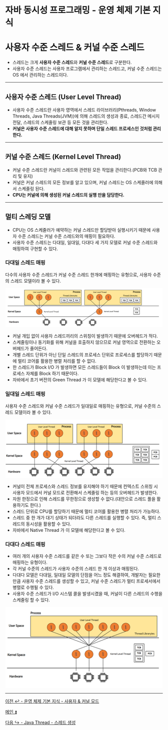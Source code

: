 # 자바 동시성 프로그래밍 - 운영 체제 기본 지식

# 사용자 수준 스레드 & 커널 수준 스레드

- 스레드는 크게 **사용자 수준 스레드**와 **커널 수준 스레드**로 구분한다.
- 사용자 수준 스레드는 사용자 프로그램에서 관리하는 스레드고, 커널 수준 스레드는 OS 에서 관리하는 스레드이다.

---

## 사용자 수준 스레드 (User Level Thread)

- 사용자 수준 스레드란 사용자 영역에서 스레드 라이브러리(Pthreads, Window Threads, Java Threads(JVM))에 의해 스레드의 생성과 종료, 스레드간 메시지 전달, 스레드의 스케줄링 보관 등 모든 것을 관리한다.
- **커널은 사용자 수준 스레드에 대해 알지 못하며 단일 스레드 프로세스인 것처럼 관리한다.**

---

## 커널 수준 스레드 (Kernel Level Thread)

- 커널 수준 스레드란 커널이 스레드와 관련된  모든 작업을 관리한다.(PCB와 TCB 관리 및 유지)
- 커널은 커널 스레드의 모든 정보를 알고 있으며, 커널 스레드는 OS 스케줄러에 의해서 스케줄링 된다.
- **CPU는 커널에 의해 생성된 커널 스레드의 실행 만을 담당한다.**

---

## 멀티 스레딩 모델

- CPU는 OS 스케줄러가 예약하는 커널 스레드만 할당받아 실행시키기 때문에 사용자 수준 스레드는 커널 수준 스레드와의 매핑이 필요하다.
- 사용자 수준 스레드는 다대일, 일대일, 다대다 세 가지 모델로 커널 수준 스레드와 매핑하여 구현할 수 있다.

### 다대일 스레드 매핑

다수의 사용자 수준 스레드가 커널 수준 스레드 한개에 매핑하는 유형으로, 사용자 수준의 스레드 모델이라 볼 수 있다.

![img_27.png](image/img_27.png)

- 커널 개입 없이 사용자 스레드끼리의 스위칭이 발생하기 때문에 오버헤드가 적다.
- 스케줄링이나 동기화를 위해 커널을 호출하지 않으므로 커널 영역으로 전환하는 오버헤드가 줄어든다.
- 개별 스레드 단위가 아닌 단일 스레드의 프로세스 단위로 프로세스를 할당하기 때문에 멀티 코어를 활용한 병렬 처리를 할 수 없다.
- 한 스레드가 Block I/O 가 발생하면 모든 스레드들이 Block 이 발생하는데 이는 프로세스 자체를 Block 하기 때문이다.
- 자바에서 초기 버전의 Green Thread 가 이 모델에 해당한다고 볼 수 있다.

### 일대일 스레드 매핑

사용자 수준 스레드와 커널 수준 스레드가 일대일로 매핑하는 유형으로, 커널 수준의 스레드 모델이라 볼 수 있다.

![img_28.png](image/img_28.png)

- 커널이 전체 프로세스와 스레드 정보를 유지해야 하기 때문에 컨텍스트 스위칭 시 사용자 모드에서 커널 모드로 전환해서 스케줄링 하는 등의 오버헤드가 발생한다.
- 자원 한정으로 인해 스레드를 무한정으로 생성할 수 없다.(대안으로 스레드 풀을 활용하기도 한다.)
- 스레드 단위로 CPU를 할당하기 때문에 멀티 코어를 활용한 병렬 처리가 가능하다.
- 스레드 중 한 개가 대기 상태가 되더라도 다른 스레드를 실행할 수 있다. 즉, 멀티 스레드의 동시성을 활용할 수 있다.
- 자바에서 Native Thread 가 이 모델에 해당한다고 볼 수 있다.

### 다대다 스레드 매핑

- 여러 개의 사용자 수준 스레드를 같은 수 또는 그보다 작은 수의 커널 수준 스레드로 매핑하는 유형이다.
- 각 커널 수준의 스레드가 사용자 수준의 스레드 한 개 이상과 매핑된다.
- 다대다 모델은 다대일, 일대일 모델의 단점을 어느 정도 해결하여, 개발자는 필요한 만큼 사용자 수준 스레드를 생성할 수 있고, 커널 수준 스레드가
    멀티 프로세서에서 병렬로 수행될 수 있다.
- 사용자 수준 스레드가 I/O 시스템 콜을 발생시켰을 때, 커널이 다른 스레드의 수행을 스케줄링 할 수 있다.

![img_29.png](image/img_29.png)

---

[이전 ↩️ - 운영 체제 기본 지식 - 사용자 & 커널 모드](https://github.com/genesis12345678/TIL/blob/main/Java/reactive/os/KernelMode.md)

[메인 ⏫](https://github.com/genesis12345678/TIL/blob/main/Java/reactive/Main.md)

[다음 ↪️ - Java Thread - 스레드 생성](https://github.com/genesis12345678/TIL/blob/main/Java/reactive/javathread/%EC%83%9D%EC%84%B1/%EC%8A%A4%EB%A0%88%EB%93%9C%EC%83%9D%EC%84%B1.md)